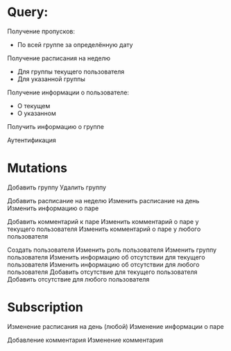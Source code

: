 # Query:

Получение пропусков:
- По всей группе за определённую дату

Получение расписания на неделю
- Для группы текущего пользователя
- Для указанной группы

Получение информации о пользователе:
- О текущем
- О указанном

Получить информацию о группе

Аутентификация

# Mutations

Добавить группу
Удалить группу

Добавить расписание на неделю
Изменить расписание на день
Изменить информацию о паре

Добавить комментарий к паре
Изменить комментарий о паре у текущего пользователя
Изменить комментарий о паре у любого пользователя

Создать пользователя
Изменить роль пользователя
Изменить группу пользователя
Изменить информацию об отсутствии для текущего пользователя
Изменить информацию об отсутствии для любого пользователя
Добавить отсутствие для текущего пользователя
Добавить отсутствие для любого пользователя

# Subscription

Изменение расписания на день (любой)
Изменение информации о паре

Добавление комментария
Изменение комментария